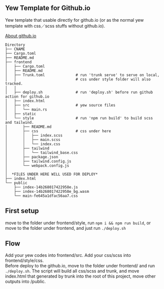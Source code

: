 ## Yew Template for Github.io
Yew template that usable directly for github.io (or as the normal yew template with css／scss stuffs without github.io).

[About github.io](https://pages.github.com/)

```
Directory
├── CNAME
├── Cargo.toml
├── README.md
├── frontend
│   ├── Cargo.toml
│   ├── README.md
│   ├── Trunk.toml              # run 'trunk serve' to serve on local,
│   │                           # css under style folder will also tracked.
│   │  
│   ├── deploy.sh               # run 'deploy.sh' before run github action for github.io
│   ├── index.html
│   ├── src                     # yew source files
│   │   └── main.rs
│   ├── static
│   └── style                   # run 'npm run build' to build scss and tailwind.
│       ├── README.md
│       ├── css                 # css under here
│       │   ├── index.scss
│       │   ├── main.scss
│       │   └── index.css
│       ├── tailwind
│       │   └── tailwind_base.css
│       ├── package.json
│       ├── tailwind.config.js
│       └── webpack.config.js
│
│  *FILES UNDER HERE WILL USED FOR DEPLOY*
├── index.html
└── public
    ├── index-14b268017422958e.js
    ├── index-14b268017422958e_bg.wasm
    └── main-fe645a1dfac56aa7.css
```

## First setup

move to the folder under frontend/style, run `npm i && npm run build`, or move to the folder under frontend, and just run `./deploy.sh`

## Flow

Add your yew codes into frontend/src. Add your css/scss into frontend/style/css.   
Before deploy to the github.io, move to the folder under frontend/ and run `./deploy.sh`. The script will build all css/scss and trunk, and move index.html that generated by trunk into the root of this project, move other outputs into /public.
